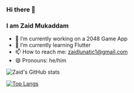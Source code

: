 ### Hi there 👋
### I am Zaid Mukaddam

- 🔭 I’m currently working on a 2048 Game App
- 🌱 I’m currently learning Flutter
- 📫 How to reach me: zaidlunatic1@gmail.com
- 😄 Pronouns: he/him

![Zaid's GitHub stats](https://github-readme-stats.vercel.app/api?username=zaidmukaddam&show_icons=true&theme=radical)

[![Top Langs](https://github-readme-stats.vercel.app/api/top-langs/?username=zaidmukaddam&layout=compact)](https://github.com/zaidmukaddam)
